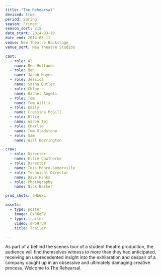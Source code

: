 ```yaml
---
title: "The Rehearsal"
devised: true
period: Spring
season: Fringe
season_sort: 215
date_start: 2014-03-10
date_end: 2014-03-11
venue: New Theatre Backstage
venue_sort: New Theatre Studios

cast:
  - role: Al
    name: Ben Hollands
  - role: Ben
    name: Jacob Hayes
  - role: Jessica
    name: Sasha Butler
  - role: Chloe
    name: Rachel Angeli
  - role: Tom
    name: Tom Willis
  - role: Emily
    name: Cressida McGill
  - role: Ollie
    name: Aaron Tej
  - role: Charlie
    name: Tom Gladstone
  - role: Sam
    name: Will Berrington

crew:
  - role: Director
    name: Ellie Cawthorne
  - role: Director
    name: Tess Monro-Somerville
  - role: Technical Director
    name: Dave Hanks
  - role: Photography
    name: Nick Barker

prod_shots: sHb6xL

assets:
  - type: poster
    image: GxR6qFV
  - type: trailer
    video: dPpHrLW
    title: Trailer

---
```


As part of a behind the scenes tour of a student theatre production, the audience will find themselves witness to more than they had anticipated, receiving an unprecedented insight into the exhilaration and despair of a company caught up in an obsessive and ultimately damaging creative process. Welcome to The Rehearsal.
